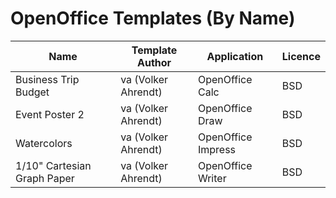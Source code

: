 # OpenOffice Templates (By Name)

| Name | Template Author | Application | Licence |
| --------------------- | -------------------- | --------------- | ------- |
| Business Trip Budget  | va (Volker Ahrendt) | OpenOffice Calc | BSD |
| Event Poster 2 | va (Volker Ahrendt) | OpenOffice Draw | BSD |
| Watercolors | va (Volker Ahrendt) | OpenOffice Impress | BSD |
| 1/10" Cartesian Graph Paper | va (Volker Ahrendt) | OpenOffice Writer | BSD |
